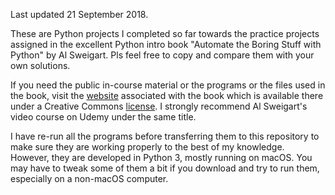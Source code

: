Last updated 21 September 2018.

These are Python projects I completed so far towards the practice projects assigned in the excellent Python intro book "Automate the Boring Stuff with Python" by Al Sweigart. Pls feel free to copy and compare them with your own solutions.  

If you need the public in-course material or the programs or the files used in the book, visit the [website](https://automatetheboringstuff.com/) associated with the book which is available there under a Creative Commons [license](https://creativecommons.org/licenses/by-nc-sa/3.0/legalcode). I strongly recommend Al Sweigart's video course on Udemy under the same title.

I have re-run all the programs before transferring them to this repository to make sure they are working properly to the best of my knowledge. However, they are developed in Python 3, mostly running on macOS. You may have to tweak some of them a bit if you download and try to run them, especially on a non-macOS computer.
